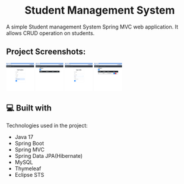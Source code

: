 <h1 align="center" id="title">Student Management System</h1>

<p id="description">A simple Student management System Spring MVC web application. It allows CRUD operation on students.</p>

<h2>Project Screenshots:</h2>

<img src="https://github.com/HarishRJ/Student-Management-System-CRUD-App/blob/master/src/create.png" alt="project-screenshot" width="75" height="75/">

<img src="https://github.com/HarishRJ/Student-Management-System-CRUD-App/blob/master/src/List.png" alt="project-screenshot" width="75" height="75/">

<img src="https://github.com/HarishRJ/Student-Management-System-CRUD-App/blob/master/src/update.png" alt="project-screenshot" width="75" height="75/">

<img src="https://github.com/HarishRJ/Student-Management-System-CRUD-App/blob/master/src/add.png" alt="project-screenshot" width="75" height="75/">

  
  
<h2>💻 Built with</h2>

Technologies used in the project:

*   Java 17
*   Spring Boot
*   Spring MVC
*   Spring Data JPA(Hibernate)
*   MySQL
*   Thymeleaf
*   Eclipse STS
